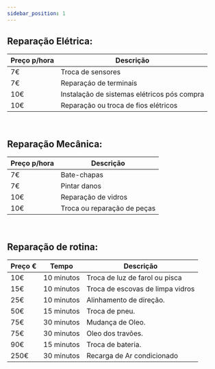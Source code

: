 ```yaml
---
sidebar_position: 1
---
```

## Reparação Elétrica:

| Preço p/hora | Descrição |
| ---| --- |
| 7€ | Troca de sensores |
| 7€ | Reparaçáo de terminais |
| 10€ | Instalação de sistemas elétricos pós compra |
| 10€ | Reparação ou troca de fios elétricos |
<br />

## Reparação Mecânica:

| Preço p/hora | Descrição |
| --- | --- |
| 7€ | Bate-chapas |
| 7€ | Pintar danos |
| 10€ | Reparação de vidros |
| 10€ | Troca ou reparação de peças |
<br />

## Reparação de rotina:

|  Preço € | Tempo | Descrição |
| ------ | ----------- | --------- |
| 10€ | 10 minutos | Troca de luz de farol ou pisca|
| 15€ | 10 minutos | Troca de escovas de limpa vidros |
| 25€ | 10 minutos | Alinhamento de direção.|
| 50€  | 15 minutos | Troca de pneu. |
| 75€  | 30 minutos |Mudança de Oleo. |
| 75€  | 30 minutos |Oleo dos travões.|
| 90€ | 15 minutos | Troca de bateria. |
| 250€ | 30 minutos |Recarga de Ar condicionado|
<br />



